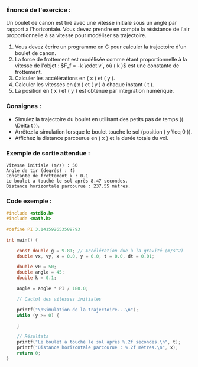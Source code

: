 ### Énoncé de l'exercice :
Un boulet de canon est tiré avec une vitesse initiale sous un angle par rapport à l'horizontale.
Vous devez prendre en compte la résistance de l'air proportionnelle à sa vitesse pour modéliser sa trajectoire.

1. Vous devez écrire un programme en C pour calculer la trajectoire d'un boulet de canon.
2. La force de frottement est modélisée comme étant proportionnelle à la vitesse de l'objet : $`F_f = -k \cdot v`, où ( k )`$ est une constante de frottement.
3. Calculer les accélérations en \( x \) et \( y \).
4. Calculer les vitesses en \( x \) et \( y \) à chaque instant \( t \).
5. La position en \( x \) et \( y \) est obtenue par intégration numérique.

### Consignes :
- Simulez la trajectoire du boulet en utilisant des petits pas de temps (\( \Delta t \)).
- Arrêtez la simulation lorsque le boulet touche le sol (position \( y \leq 0 \)).
- Affichez la distance parcourue en \( x \) et la durée totale du vol.

### Exemple de sortie attendue :
```
Vitesse initiale (m/s) : 50
Angle de tir (degrés) : 45
Constante de frottement k : 0.1
Le boulet a touché le sol après 8.47 secondes.
Distance horizontale parcourue : 237.55 mètres.
```

### Code exemple :
```c
#include <stdio.h>
#include <math.h>

#define PI 3.141592653589793

int main() {

    const double g = 9.81; // Accélération due à la gravité (m/s^2)    
    double vx, vy, x = 0.0, y = 0.0, t = 0.0, dt = 0.01;

    double v0 = 50;
    double angle = 45;
    double k = 0.1;

    angle = angle * PI / 180.0;

    // Caclul des vitesses initiales

    printf("\nSimulation de la trajectoire...\n");
    while (y >= 0) {

    }

    // Résultats
    printf("Le boulet a touché le sol après %.2f secondes.\n", t);
    printf("Distance horizontale parcourue : %.2f mètres.\n", x);
    return 0;
}
```